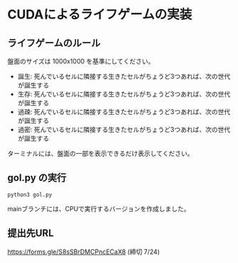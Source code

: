 # CUDAによるライフゲームの実装

## ライフゲームのルール

盤面のサイズは 1000x1000 を基準にしてください。

- 誕生: 死んでいるセルに隣接する生きたセルがちょうど3つあれば、次の世代が誕生する
- 生存: 死んでいるセルに隣接する生きたセルがちょうど3つあれば、次の世代が誕生する
- 過疎: 死んでいるセルに隣接する生きたセルがちょうど3つあれば、次の世代が誕生する
- 過密: 死んでいるセルに隣接する生きたセルがちょうど3つあれば、次の世代が誕生する

ターミナルには、盤面の一部を表示できるだけ表示してください。

## gol.py の実行

```
python3 gol.py
```

mainブランチには、CPUで実行するバージョンを作成しました。

## 提出先URL

https://forms.gle/S8sSBrDMCPncECaX8 (締切 7/24)


